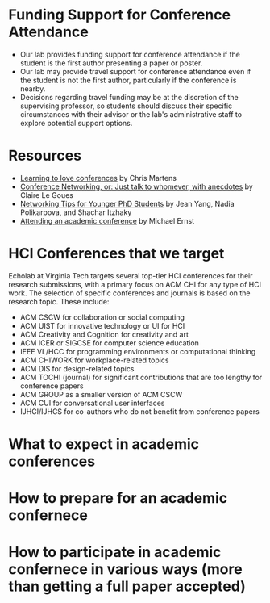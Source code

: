 # Funding Support for Conference Attendance

- Our lab provides funding support for conference attendance if the student is the first author presenting a paper or poster.
- Our lab may provide travel support for conference attendance even if the student is not the first author, particularly if the conference is nearby.
- Decisions regarding travel funding may be at the discretion of the supervising professor, so students should discuss their specific circumstances with their advisor or the lab's administrative staff to explore potential support options.

# Resources

- [Learning to love conferences](http://lambdamaphone.blogspot.com/2016/05/learning-to-love-conferences.html) by Chris Martens
- [Conference Networking, or: Just talk to whomever, with anecdotes](https://clairelegoues.com/2017/05/14/conference-networking-or-just-talk-to-whomever-with-anecdotes/) by Claire Le Goues
- [Networking Tips for Younger PhD Students](http://jxyzabc.blogspot.com/2016/05/networking-tips-for-younger-phd-students.html) by Jean Yang, Nadia Polikarpova, and Shachar Itzhaky
- [Attending an academic conference](https://homes.cs.washington.edu/~mernst/advice/conference-attendance.html) by Michael Ernst

# HCI Conferences that we target

Echolab at Virginia Tech targets several top-tier HCI conferences for their research submissions, with a primary focus on ACM CHI for any type of HCI work. The selection of specific conferences and journals is based on the research topic. These include:

- ACM CSCW for collaboration or social computing
- ACM UIST for innovative technology or UI for HCI
- ACM Creativity and Cognition for creativity and art
- ACM ICER or SIGCSE for computer science education
- IEEE VL/HCC for programming environments or computational thinking
- ACM CHIWORK for workplace-related topics
- ACM DIS for design-related topics
- ACM TOCHI (journal) for significant contributions that are too lengthy for conference papers
- ACM GROUP as a smaller version of ACM CSCW
- ACM CUI for conversational user interfaces
- IJHCI/IJHCS for co-authors who do not benefit from conference papers

# What to expect in academic conferences

# How to prepare for an academic confernece

# How to participate in academic confernece in various ways (more than getting a full paper accepted)